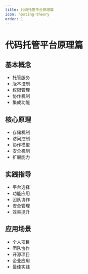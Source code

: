 ```yaml
---
title: 代码托管平台原理篇
icon: hosting-theory
order: 1
---
```


# 代码托管平台原理篇

## 基本概念
- 托管服务
- 版本控制
- 权限管理
- 协作机制
- 集成功能

## 核心原理
- 存储机制
- 访问控制
- 协作模型
- 安全机制
- 扩展能力

## 实践指导
- 平台选择
- 功能应用
- 团队协作
- 安全管理
- 效率提升

## 应用场景
- 个人项目
- 团队协作
- 开源项目
- 企业应用
- 最佳实践
